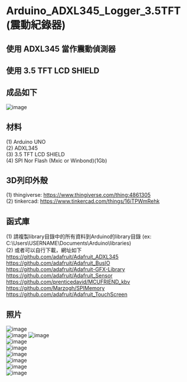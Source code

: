 # Arduino_ADXL345_Logger_3.5TFT (震動紀錄器)
## 使用 ADXL345 當作震動偵測器
## 使用 3.5 TFT LCD SHIELD  

## 成品如下  
![image](https://github.com/Chihhao/Arduino_ADXL345_Logger_3.5TFT/blob/main/image/1.jpg)

## 材料
(1) Arduino UNO  
(2) ADXL345  
(3) 3.5 TFT LCD SHIELD  
(4) SPI Nor Flash (Mxic or Winbond)(1Gb)  

## 3D列印外殼
(1) thingiverse: https://www.thingiverse.com/thing:4861305  
(2) tinkercad: https://www.tinkercad.com/things/16iTPWmRehk  

## 函式庫 
(1) 請複製library目錄中的所有資料到Arduino的library目錄 (ex: C:\Users\USERNAME\Documents\Arduino\libraries)  
(2) 或者可以自行下載，網址如下  
https://github.com/adafruit/Adafruit_ADXL345  
https://github.com/adafruit/Adafruit_BusIO  
https://github.com/adafruit/Adafruit-GFX-Library  
https://github.com/adafruit/Adafruit_Sensor  
https://github.com/prenticedavid/MCUFRIEND_kbv  
https://github.com/Marzogh/SPIMemory  
https://github.com/adafruit/Adafruit_TouchScreen  

## 照片  
![image](https://github.com/Chihhao/Arduino_ADXL345_Logger_3.5TFT/blob/main/image/wiring.png)  
![image](https://github.com/Chihhao/Arduino_ADXL345_Logger_3.5TFT/blob/main/image/wiring2.png)
![image](https://github.com/Chihhao/Arduino_ADXL345_Logger_3.5TFT/blob/main/image/wiring3.png)  
![image](https://github.com/Chihhao/Arduino_ADXL345_Logger_3.5TFT/blob/main/image/2.jpg)  
![image](https://github.com/Chihhao/Arduino_ADXL345_Logger_3.5TFT/blob/main/image/3.jpg)  
![image](https://github.com/Chihhao/Arduino_ADXL345_Logger_3.5TFT/blob/main/image/4.jpg)  
![image](https://github.com/Chihhao/Arduino_ADXL345_Logger_3.5TFT/blob/main/image/5.jpg)  
![image](https://github.com/Chihhao/Arduino_ADXL345_Logger_3.5TFT/blob/main/image/6.jpg)  
![image](https://github.com/Chihhao/Arduino_ADXL345_Logger_3.5TFT/blob/main/image/7.jpg)  
